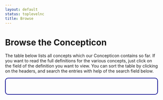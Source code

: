 ```yaml
---
layout: default
status: toplevelnc
title: Browse
---
```

<div style="display:none">t2</div>

# Browse the Concepticon

The table below lists all concepts which our Concepticon contains so far.
If you want to read the full definitions for the various concepts, just click on the field of the definition you want to view.
You can sort the table by clicking on the headers, and search the entries with help of the search field below.


<script type="text/javascript" src="media/vendor/jquery.dataTables.js"></script>
<script type="text/javascript" src="media/concepticon.js"></script>
<script>
  console.log('láuft');
</script>
<div id="popup"></div>
<div style="padding:10px;border: 2px solid DarkBlue; border-radius:10px;"><table id="datatable" style="width:100%;" cellspacing="0" cellpadding="0" border="0" class="display" ></table></div>

<script>
function showFullText(text) {
  
  var div = document.getElementById('popup');
  div.innerHTML = '<div class="outerpopup" onclick="document.getElementById(\'popup\').innerHTML=\'\';"><div class="innerpopup">'+text+'</div></div>';
}
  var cols = ['OMEGAWIKI','SEEALSO',"GLOSS","SEMANTICFIELD", "DEFINITION","POS","WOLD"];
  var table = [];
  for(key in concepticon) {
    var tmptxt = '<a href="http://www.omegawiki.org/DefinedMeaning:'+key+'" target="_blank">'+key+'</a>';
    var line = [tmptxt];
    for(var i=1,entry; entry=cols[i]; i++) {
      var tmp = concepticon[key][entry];
      if (typeof tmp != 'undefined') {
        var txt = '';
        if (entry == 'SEEALSO') {
          tmpl = tmp[0].split(';');
          for (var j=0; j < tmpl.length; j++) {
            tmpx = tmpl[j];
            txt += '<a href="http://www.omegawiki.org/DefinedMeaning:'+tmpx+'" target="_blank">' + 
              tmpx + '</a> ';
          }
        }
        else if (entry == 'DEFINITION') {
          var stxt = tmp[0].slice(0,20) + '...';
          var ftxt = tmp[0].replace(/"/g,'&quot;').replace(/'/g,'&quot;');
          txt += '<span onclick="showFullText(\''+ftxt+'\')">'+stxt+'</span>';
        }
        else if (entry == 'WOLD') {
          tmpx = tmp[0].split(';')
          for (var j=0,wld; wld=tmpx[j]; j++) {
            txt += '<a href="http://wold.clld.org/meaning/'+wld.replace(/\./,'-')+'" target="_blank">' + 
              wld + '</a> ';
          }
        }
        else {
          txt = tmp[0];
        }

        line.push(txt);
      }
      else {
        line.push('-');
      }
    }
    table.push(line);
  }
var ncols = [];
for (var i=0,col; col=cols[i]; i++) {
  if (col != 'SEMANTICFIELD' && col != 'POS') {
    ncols.push({"title":col});
  }
  else {
    ncols.push({"title":col,"bSearchable": false});
  }
}
console.log('table',table);

  var mytab = $('#datatable').dataTable({
    "data" : table,
    "columns": ncols,
  });

</script>
